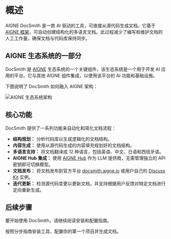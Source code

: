 # 概述

AIGNE DocSmith 是一款 AI 驱动的工具，可直接从源代码生成文档。它基于 [AIGNE 框架](https://www.aigne.io/en/framework)，可自动创建结构化的多语言文档。此过程减少了编写和维护文档的人工工作量，确保文档与代码库保持同步。

## AIGNE 生态系统的一部分

DocSmith 是 [AIGNE](https://www.aigne.io) 生态系统的一个关键组件，该生态系统是一个用于开发 AI 应用的平台。它与其他 AIGNE 组件集成，以使用该平台的 AI 功能和基础设施。

下图说明了 DocSmith 如何融入 AIGNE 架构：

![AIGNE 生态系统架构](https://docsmith.aigne.io/image-bin/uploads/def424c20bbdb3c77483894fe0e22819.png)

## 核心功能

DocSmith 提供了一系列功能来自动化和简化文档流程：

*   **结构规划：** 分析代码库以生成逻辑化的文档结构。
*   **内容生成：** 使用从源代码生成的内容填充规划好的文档结构。
*   **多语言支持：** 将文档翻译成 12 种语言，包括英语、中文、日语和西班牙语。
*   **AIGNE Hub 集成：** 使用 [AIGNE Hub](https://www.aigne.io/en/hub) 作为 LLM 提供商，无需管理独立的 API 密钥即可切换模型。
*   **文档发布：** 将文档发布到官方平台 [docsmith.aigne.io](https://docsmith.aigne.io/app/) 或用户自己的 [Discuss Kit](https://www.arcblock.io/docs/web3-kit/en/discuss-kit) 实例。
*   **迭代更新：** 检测源代码变更以更新文档，并支持根据用户反馈对特定文档进行定向重新生成。

## 后续步骤

要开始使用 DocSmith，请继续阅读安装和配置指南。

<x-card data-title="下一步：开始入门" data-href="/getting-started" data-icon="lucide:arrow-right-circle" data-cta="开始阅读指南">
  按照分步指南安装工具、配置你的第一个项目并生成文档。
</x-card>